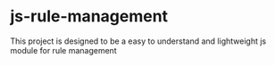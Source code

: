 # js-rule-management
This project is designed to be a easy to understand and lightweight js module for rule management 
